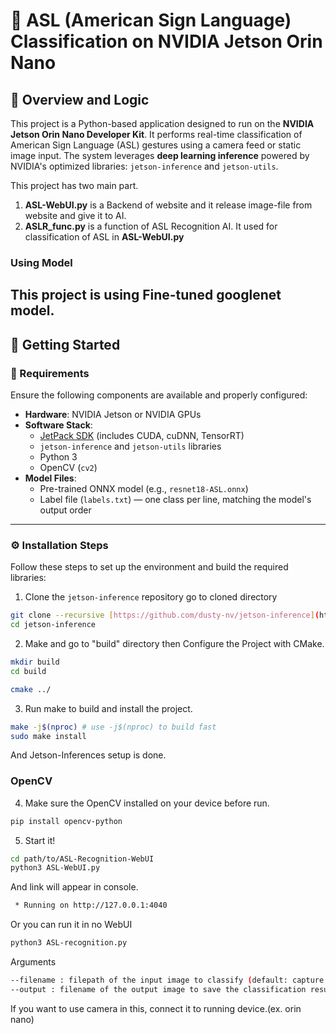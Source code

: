 # 🧠 ASL (American Sign Language) Classification on NVIDIA Jetson Orin Nano

## 📌 Overview and Logic
This project is a Python-based application designed to run on the **NVIDIA Jetson Orin Nano Developer Kit**. It performs real-time classification of American Sign Language (ASL) gestures using a camera feed or static image input. The system leverages **deep learning inference** powered by NVIDIA's optimized libraries: `jetson-inference` and `jetson-utils`.

This project has two main part.
1. **ASL-WebUI.py** is a Backend of website and it release image-file from website and give it to AI.
2. **ASLR_func.py** is a function of ASL Recognition AI. It used for classification of ASL in **ASL-WebUI.py**

### Using Model
This project is using Fine-tuned **googlenet** model.
---

## 🚀 Getting Started

### 🧩 Requirements

Ensure the following components are available and properly configured:

- **Hardware**: NVIDIA Jetson or NVIDIA GPUs
- **Software Stack**:
  - [JetPack SDK](https://developer.nvidia.com/embedded/jetpack) (includes CUDA, cuDNN, TensorRT)
  - `jetson-inference` and `jetson-utils` libraries
  - Python 3
  - OpenCV (`cv2`)
- **Model Files**:
  - Pre-trained ONNX model (e.g., `resnet18-ASL.onnx`)
  - Label file (`labels.txt`) — one class per line, matching the model's output order

---

### ⚙️ Installation Steps

Follow these steps to set up the environment and build the required libraries:

1.  Clone the `jetson-inference` repository go to cloned directory
```bash
git clone --recursive [https://github.com/dusty-nv/jetson-inference](https://github.com/dusty-nv/jetson-inference)
cd jetson-inference
```

2. Make and go to "build" directory then Configure the Project with CMake.
```bash
mkdir build
cd build

cmake ../
```

3. Run make to build and install the project.
```bash
make -j$(nproc) # use -j$(nproc) to build fast
sudo make install
```
And Jetson-Inferences setup is done.<br>
### OpenCV
4. Make sure the OpenCV installed on your device before run.
```bash
pip install opencv-python
```
5. Start it!
```bash
cd path/to/ASL-Recognition-WebUI
python3 ASL-WebUI.py
```
And link will appear in console.
```bash
 * Running on http://127.0.0.1:4040
```
Or you can run it in no WebUI
```bash
python3 ASL-recognition.py
```
Arguments
```bash
--filename : filepath of the input image to classify (default: capture from camera)
--output : filename of the output image to save the classification result (default: output.jpg)
```
If you want to use camera in this, connect it to running device.(ex. orin nano)
